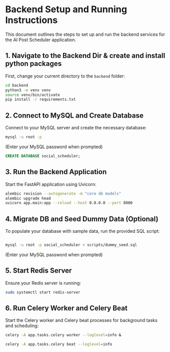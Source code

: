 # Backend Setup and Running Instructions

This document outlines the steps to set up and run the backend services for the AI Post Scheduler application.

## 1. Navigate to the Backend Dir & create and install python packages

First, change your current directory to the `backend` folder:

```bash
cd backend
python3 -m venv venv
source venv/bin/activate
pip install -r requirements.txt
```

## 2. Connect to MySQL and Create Database

Connect to your MySQL server and create the necessary database:

```bash
mysql -u root -p
```
(Enter your MySQL password when prompted)

```sql
CREATE DATABASE social_scheduler;
```

## 3. Run the Backend Application

Start the FastAPI application using Uvicorn:

```bash
alembic revision --autogenerate -m "core db models"
alembic upgrade head
uvicorn app.main:app --reload --host 0.0.0.0 --port 8000
```

## 4. Migrate DB and Seed Dummy Data (Optional)

To populate your database with sample data, run the provided SQL script:

```bash

mysql -u root -p social_scheduler < scripts/dummy_seed.sql
```
(Enter your MySQL password when prompted)

## 5. Start Redis Server

Ensure your Redis server is running:

```bash
sudo systemctl start redis-server
```

## 6. Run Celery Worker and Celery Beat

Start the Celery worker and Celery beat processes for background tasks and scheduling:

```bash
celery -A app.tasks.celery worker --loglevel=info &
```

```bash
celery -A app.tasks.celery beat --loglevel=info
```